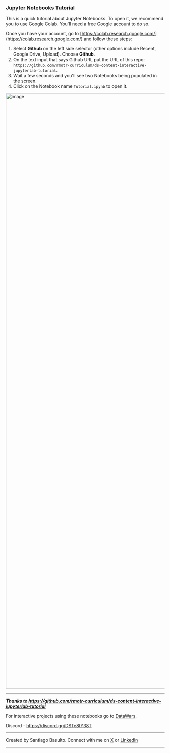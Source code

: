 ### Jupyter Notebooks Tutorial

This is a quick tutorial about Jupyter Notebooks. To open it, we recommend you to use Google Colab. You'll need a free Google account to do so.

Once you have your account, go to [https://colab.research.google.com/](https://colab.research.google.com/) and follow these steps:

1. Select **Github** on the left side selector (other options include Recent, Google Drive, Upload). Choose **Github**.
2. On the text input that says Github URL put the URL of this repo: `https://github.com/rmotr-curriculum/ds-content-interactive-jupyterlab-tutorial`.
3. Wait a few seconds and you'll see two Notebooks being populated in the screen.
4. Click on the Notebook name `Tutorial.ipynb` to open it.

<img width="1888" alt="image" src="https://github.com/rmotr-curriculum/ds-content-interactive-jupyterlab-tutorial/assets/872296/ff419d94-2e15-44c4-a86f-2f90279bd220">

---

***Thanks to https://github.com/rmotr-curriculum/ds-content-interactive-jupyterlab-tutorial***

For interactive projects using these notebooks go to [DataWars](https://www.datawars.io/).

Discord - https://discord.gg/DSTe8tY38T

---

Created by Santiago Basulto. Connect with me on [X](https://x.com/santiagobasulto) or [LinkedIn](https://www.linkedin.com/in/santiagobasulto/)

---
